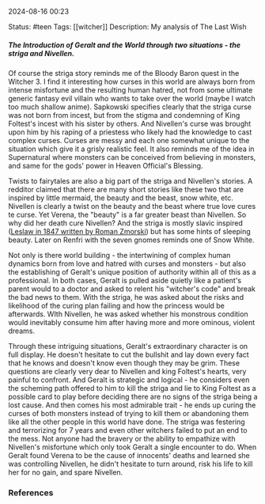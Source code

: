 2024-08-16 00:23

Status: #teen
Tags: [[witcher]]
Description: My analysis of The Last Wish

##### The Introduction of Geralt and the World through two situations - the striga and Nivellen.

Of course the striga story reminds me of the Bloody Baron quest in the Witcher 3. I find it interesting how curses in this world are always born from intense misfortune and the resulting human hatred, not from some ultimate generic fantasy evil villain who wants to take over the world (maybe I watch too much shallow anime). Sapkowski specifies clearly that the striga curse was not born from incest, but from the stigma and condemning of King Foltest's incest with his sister by others. And Nivellen's curse was brought upon him by his raping of a priestess who likely had the knowledge to cast complex curses. Curses are messy and each one somewhat unique to the situation which give it a grisly realistic feel. It also reminds me of the idea in Supernatural where monsters can be conceived from believing in monsters, and same for the gods' power in Heaven Official's Blessing. 

Twists to fairytales are also a big part of the striga and Nivellen's stories. A redditor claimed that there are many short stories like these two that are inspired by little mermaid, the beauty and the beast, snow white, etc. Nivellen is clearly a twist on the beauty and the beast where true love cures te curse. Yet Verena, the "beauty" is a far greater beast than Nivellen. So why did her death cure Nivellen? And the striga is mostly slavic inspired ([Leslaw in 1847 written by Roman Zmorski](https://www.youtube.com/watch?v=T02NrgO8Vvs)) but has some hints of sleeping beauty. Later on Renfri with the seven gnomes reminds one of Snow White. 

Not only is there world building - the intertwining of complex human dynamics born from love and hatred with curses and monsters - but also the establishing of Geralt's unique position of authority within all of this as a professional. In both cases, Geralt is pulled aside quietly like a patient's parent would to a doctor and asked to relent his "witcher's code" and break the bad news to them. With the striga, he was asked about the risks and likelihood of the curing plan failing and how the princess would be afterwards. WIth Nivellen, he was asked whether his monstrous condition would inevitably consume him after having more and more ominous, violent dreams. 

Through these intriguing situations, Geralt's extraordinary character is on full display. He doesn't hesitate to cut the bullshit and lay down every fact that he knows and doesn't know even though they may be grim. These questions are clearly very dear to Nivellen and king Foltest's hearts, very painful to confront. And Geralt is strategic and logical - he considers even the scheming path offered to him to kill the striga and lie to King Foltest as a possible card to play before deciding there are no signs of the striga being a lost cause. And then comes his most admirable trait - he ends up curing the curses of both monsters instead of trying to kill them or abandoning them like all the other people in this world have done. The striga was festering and terrorizing for 7 years and even other witchers failed to put an end to the mess. Not anyone had the bravery or the ability to empathize with Nivellen's misfortune which only took Geralt a single encounter to do. When Geralt found Verena to be the cause of innocents' deaths and learned she was controlling Nivellen, he didn't hesitate to turn around, risk his life to kill her for no gain, and spare Nivellen.  

### References
